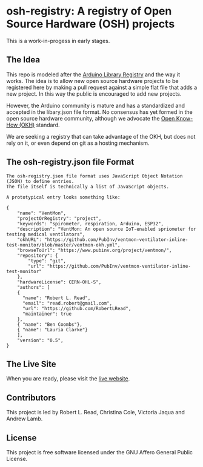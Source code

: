 # osh-registry: A registry of Open Source Hardware (OSH) projects


This is a work-in-progess in early stages.

## The Idea

This repo is modeled after the [Arduino Library Registry](https://github.com/arduino/library-registry)
and the way it works. The idea is to allow new open source hardware projects to be registered
here by making a pull request against a simple flat file that adds a new project.
In this way the public is encouraged to add new projects.

However, the Arduino community is mature and has a standardized and accepted in the libary.json
file format. No consensus has yet formed in the open source hardware community, although
we advocate the [Open Know-How (OKH)](https://standards.internetofproduction.org/pub/okh/release/1)
standard.

We are seeking a registry that can take advantage of the OKH, but does not rely on it,
or even depend on git as a hosting mechanism.

## The osh-registry.json file Format

    The osh-registry.json file format uses JavaScript Object Notation (JSON) to define entries.
    The file itself is technically a list of JavaScript objects.

    A prototypical entry looks something like:

```
{
    "name": "VentMon",
    "projectOrRegistry": "project",
    "keywords": "spirometer, respiration, Arduino, ESP32",
    "description": "VentMon: An open source IoT-enabled spriometer for testing medical ventilators",
    "okhURL": "https://github.com/PubInv/ventmon-ventilator-inline-test-monitor/blob/master/ventmon-okh.yml",
    "browseToUrl": "https://www.pubinv.org/project/ventmon/",
    "repository": {
        "type": "git",
        "url": "https://github.com/PubInv/ventmon-ventilator-inline-test-monitor"
    },
    "hardwareLicense": CERN-OHL-S",
    "authors": [
    {
      "name": "Robert L. Read",
      "email": "read.robert@gmail.com",
      "url": "https://github.com/RobertLRead",
      "maintainer": true
    },
    { "name": "Ben Coombs"},
    { "name": "Lauria Clarke"}
    ],
    "version": "0.5",
}
```

## The Live Site
When you are ready, please visit the [live website](https://pubinv.github.io/osh-registry/).

## Contributors

This project is led by Robert L. Read, Christina Cole, Victoria Jaqua and Andrew Lamb.

## License

This project is free software licensed under the GNU Affero General Public License.
